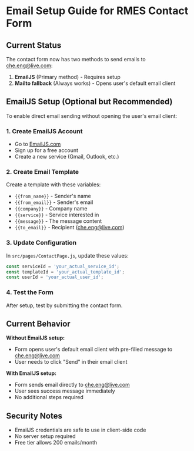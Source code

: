 # Email Setup Guide for RMES Contact Form

## Current Status
The contact form now has two methods to send emails to che.eng@live.com:

1. **EmailJS** (Primary method) - Requires setup
2. **Mailto fallback** (Always works) - Opens user's default email client

## EmailJS Setup (Optional but Recommended)

To enable direct email sending without opening the user's email client:

### 1. Create EmailJS Account
- Go to [EmailJS.com](https://www.emailjs.com/)
- Sign up for a free account
- Create a new service (Gmail, Outlook, etc.)

### 2. Create Email Template
Create a template with these variables:
- `{{from_name}}` - Sender's name
- `{{from_email}}` - Sender's email  
- `{{company}}` - Company name
- `{{service}}` - Service interested in
- `{{message}}` - The message content
- `{{to_email}}` - Recipient (che.eng@live.com)

### 3. Update Configuration
In `src/pages/ContactPage.js`, update these values:
```javascript
const serviceId = 'your_actual_service_id';
const templateId = 'your_actual_template_id'; 
const userId = 'your_actual_user_id';
```

### 4. Test the Form
After setup, test by submitting the contact form.

## Current Behavior

**Without EmailJS setup:** 
- Form opens user's default email client with pre-filled message to che.eng@live.com
- User needs to click "Send" in their email client

**With EmailJS setup:**
- Form sends email directly to che.eng@live.com
- User sees success message immediately
- No additional steps required

## Security Notes
- EmailJS credentials are safe to use in client-side code
- No server setup required
- Free tier allows 200 emails/month